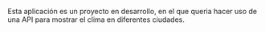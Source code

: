 Esta aplicación es un proyecto en desarrollo, en el que queria hacer uso de una API para mostrar el clima en diferentes ciudades.
